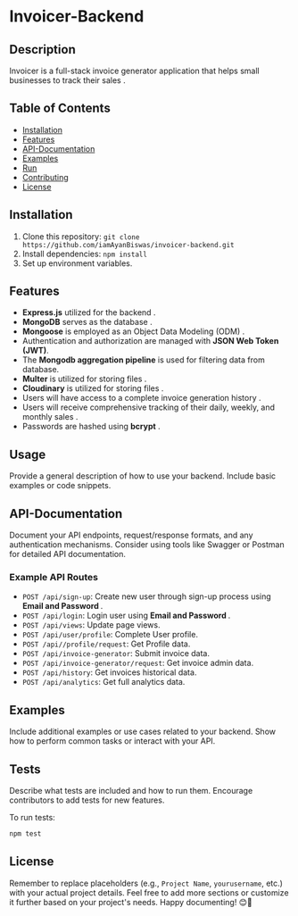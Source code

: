 #  Invoicer-Backend


## Description
Invoicer is a full-stack invoice generator application that helps small businesses to track their sales .

## Table of Contents
- <a href="#Installation">Installation<a/>
- <a href="#Features">Features<a/>
- <a href="#API-Documentation">API-Documentation<a/>
- <a href="#Examples">Examples<a/>
- <a href="#Run">Run<a/>
- <a href="#Contributing">Contributing<a/>
- <a href="#License">License<a/>

## Installation
1. Clone this repository: `git clone https://github.com/iamAyanBiswas/invoicer-backend.git`
2. Install dependencies: `npm install`
3. Set up environment variables.

## Features
-  <b>Express.js</b> utilized for the backend .
-  <b>MongoDB</b> serves as the database .
-  <b>Mongoose</b> is employed as an Object Data Modeling (ODM) .
-  Authentication and authorization are managed with <b>JSON Web Token (JWT)</b>.
-  The <b>Mongodb aggregation pipeline</b> is used for filtering data from database.
-  <b>Multer</b> is utilized for storing files .
-  <b>Cloudinary</b> is utilized for storing files .
-  Users will have access to a complete invoice generation history .
-  Users will receive comprehensive tracking of their daily, weekly, and monthly sales .
-  Passwords are hashed using <b>bcrypt</b> .


## Usage
Provide a general description of how to use your backend. Include basic examples or code snippets.

## API-Documentation
Document your API endpoints, request/response formats, and any authentication mechanisms. Consider using tools like Swagger or Postman for detailed API documentation.

### Example API Routes
- `POST /api/sign-up`: Create new user through sign-up process using <b>Email and Password </b>.
- `POST /api/login`: Login user using <b>Email and Password </b>.
- `POST /api/views`: Update page views.
- `POST /api/user/profile`: Complete User profile.
- `POST /api//profile/request`: Get Profile data.
- `POST /api/invoice-generator`: Submit invoice data.
- `POST /api/invoice-generator/request`: Get invoice admin data.
- `POST /api/history`: Get invoices historical data.
- `POST /api/analytics`: Get full analytics data.

## Examples
Include additional examples or use cases related to your backend. Show how to perform common tasks or interact with your API.

## Tests
Describe what tests are included and how to run them. Encourage contributors to add tests for new features.

To run tests:
```bash
npm test
```


## License
Remember to replace placeholders (e.g., `Project Name`, `yourusername`, etc.) with your actual project details. Feel free to add more sections or customize it further based on your project's needs. Happy documenting! 😊🚀
